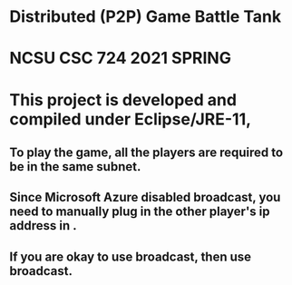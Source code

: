 # Distributed (P2P) Game Battle Tank
# NCSU CSC 724 2021 SPRING

# This project is developed and compiled under Eclipse/JRE-11,
## To play the game, all the players are required to be in the same subnet.
## Since Microsoft Azure disabled broadcast, you need to manually plug in the other player's ip address in . 
## If you are okay to use broadcast, then use broadcast.
